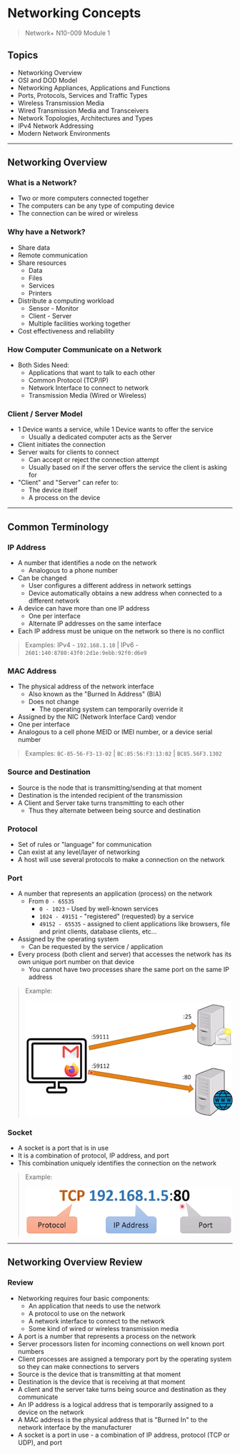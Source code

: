 # Networking Concepts
> Network+ N10-009 Module 1
## Topics
- Networking Overview
- OSI and DOD Model
- Networking Appliances, Applications and Functions
- Ports, Protocols, Services and Traffic Types
- Wireless Transmission Media
- Wired Transmission Media and Transceivers
- Network Topologies, Architectures and Types
- IPv4 Network Addressing
- Modern Network Environments

-----
## Networking Overview
### What is a Network?
- Two or more computers connected together
- The computers can be any type of computing device
- The connection can be wired or wireless
### Why have a Network?
- Share data
- Remote communication
- Share resources
	- Data
	- Files
	- Services
	- Printers
- Distribute a computing workload
	- Sensor - Monitor
	- Client - Server
	- Multiple facilities working together
- Cost effectiveness and reliability
### How Computer Communicate on a Network
- Both Sides Need:
	- Applications that want to talk to each other
	- Common Protocol (TCP/IP)
	- Network Interface to connect to network
	- Transmission Media (Wired or Wireless)
### Client / Server Model
- 1 Device wants a service, while 1 Device wants to offer the service
	- Usually a dedicated computer acts as the Server
- Client initiates the connection
- Server waits for clients to connect
	- Can accept or reject the connection attempt
	- Usually based on if the server offers the service the client is asking for
- "Client" and "Server" can refer to:
	- The device itself
	- A process on the device

-----
## Common Terminology
### IP Address
- A number that identifies a node on the network
	- Analogous to a phone number
- Can be changed
	- User configures a different address in network settings
	- Device automatically obtains a new address when connected to a different network
- A device can have more than one IP address
	- One per interface
	- Alternate IP addresses on the same interface
- Each IP address must be unique on the network so there is no conflict
> Examples: IPv4 - `192.168.1.10`  |  IPv6 - `2601:140:8780:43f0:2d1e:9ebb:92f0:d6e9`
### MAC Address
- The physical address of the network interface
	- Also known as the "Burned In Address" (BIA)
	- Does not change
		- The operating system can temporarily override it
- Assigned by the NIC (Network Interface Card) vendor
- One per interface
- Analogous to a cell phone MEID or IMEI number, or a device serial number
> Examples: `BC-85-56-F3-13-02`  |  `BC:85:56:F3:13:02`  |  `BC85.56F3.1302`
### Source and Destination
- Source is the node that is transmitting/sending at that moment
- Destination is the intended recipient of the transmission
- A Client and Server take turns transmitting to each other
	- Thus they alternate between being source and destination
### Protocol
- Set of rules or "language" for communication
- Can exist at any level/layer of networking
- A host will use several protocols to make a connection on the network
### Port
- A number that represents an application (process) on the network
	- From `0 - 65535`
		- `0 - 1023` - Used by well-known services
		- `1024 - 49151` - "registered" (requested) by a service
		- `49152 - 65535` - assigned to client applications like browsers, file and print clients, database clients, etc...
- Assigned by the operating system
	- Can be requested by the service / application
- Every process (both client and server) that accesses the network has its own unique port number on that device
	- You cannot have two processes share the same port on the same IP address
> Example:
> 
> ![Networking Overview](https://raw.githubusercontent.com/TheDingo8MyBaby/NET121/refs/heads/main/000-Networking%20Overview/Images/Pasted%20image%2020250604134459.png)

### Socket
- A socket is a port that is in use
- It is a combination of protocol, IP address, and port
- This combination uniquely identifies the connection on the network
> Example:
> 
> ![Networking Overview](https://raw.githubusercontent.com/TheDingo8MyBaby/NET121/refs/heads/main/000-Networking%20Overview/Images/Pasted%20image%2020250604134744.png)

-----
## Networking Overview Review
### Review
- Networking requires four basic components:
	- An application that needs to use the network
	- A protocol to use on the network
	- A network interface to connect to the network
	- Some kind of wired or wireless transmission media
- A port is a number that represents a process on the network
- Server processors listen for incoming connections on well known port numbers
- Client processes are assigned a temporary port by the operating system so they can make connections to servers
- Source is the device that is transmitting at that moment
- Destination is the device that is receiving at that moment
- A client and the server take turns being source and destination as they communicate
- An IP address is a logical address that is temporarily assigned to a device on the network
- A MAC address is the physical address that is "Burned In" to the network interface by the manufacturer
- A socket is a port in use - a combination of IP address, protocol (TCP or UDP), and port
